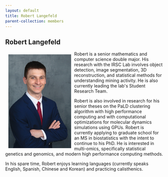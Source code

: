 ```yaml
---
layout: default
title: Robert Langefeld
parent-collection: members
---
```


## Robert Langefeld
<img src="/media/members/robert_langefeld.png" alt="1" width = 200px height = 300px style="object-fit: cover; float: left; margin: 10px">

Robert is a senior mathematics and computer science double major. His research with the 
IRSC Lab involves object detection, image segmentation, 3D reconstruction, and statistical 
methods for understanding mining activity. He is also currently leading the lab's 
Student Research Team.


Robert is also involved in research for his senior theses on the PaLD clustering algorithm with high performance 
computing and with computational optimizations for molecular dynamics simulations using GPUs. Robert is currently 
applying to graduate school for an MS in biostatistics with the intent to continue to his PhD. He is interested in 
multi-omics, specifically statistical genetics and genomics, and modern high performance computing methods.

In his spare time, Robert enjoys learning languages (currently speaks English, Spanish, Chinese 
and Korean) and practicing calisthenics.